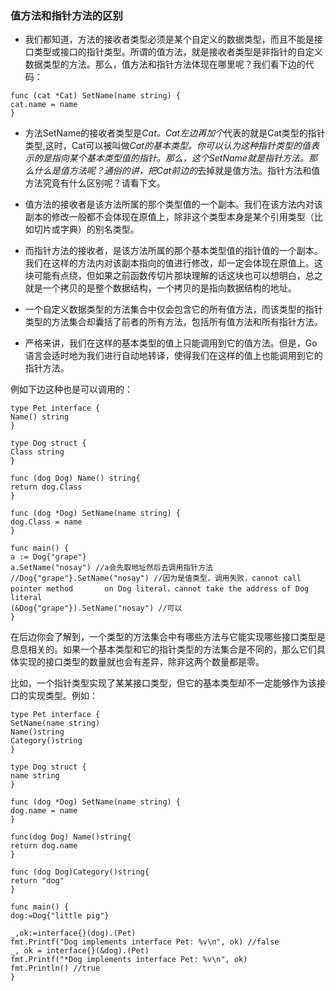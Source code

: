 ### 值方法和指针方法的区别
* 我们都知道，方法的接收者类型必须是某个自定义的数据类型，而且不能是接口类型或接口的指针类型。所谓的值方法，就是接收者类型是非指针的自定义数据类型的方法。那么，值方法和指针方法体现在哪里呢？我们看下边的代码：
```
func (cat *Cat) SetName(name string) {
cat.name = name
}
```

* 方法SetName的接收者类型是*Cat。Cat左边再加个*代表的就是Cat类型的指针类型,这时，Cat可以被叫做*Cat的基本类型。你可以认为这种指针类型的值表示的是指向某个基本类型值的指针。那么，这个SetName就是指针方法。那么什么是值方法呢？通俗的讲，把Cat前边的*去掉就是值方法。指针方法和值方法究竟有什么区别呢？请看下文。
* 值方法的接收者是该方法所属的那个类型值的一个副本。我们在该方法内对该副本的修改一般都不会体现在原值上，除非这个类型本身是某个引用类型（比如切片或字典）的别名类型。
* 而指针方法的接收者，是该方法所属的那个基本类型值的指针值的一个副本。我们在这样的方法内对该副本指向的值进行修改，却一定会体现在原值上。这块可能有点绕，但如果之前函数传切片那块理解的话这块也可以想明白，总之就是一个拷贝的是整个数据结构，一个拷贝的是指向数据结构的地址。

* 一个自定义数据类型的方法集合中仅会包含它的所有值方法，而该类型的指针类型的方法集合却囊括了前者的所有方法，包括所有值方法和所有指针方法。

* 严格来讲，我们在这样的基本类型的值上只能调用到它的值方法。但是，Go 语言会适时地为我们进行自动地转译，使得我们在这样的值上也能调用到它的指针方法。

例如下边这种也是可以调用的：
```
type Pet interface {
Name() string
}

type Dog struct {
Class string
}

func (dog Dog) Name() string{
return dog.Class
}

func (dog *Dog) SetName(name string) {
dog.Class = name
}

func main() {
a := Dog{"grape"}
a.SetName("nosay") //a会先取地址然后去调用指针方法
//Dog{"grape"}.SetName("nosay") //因为是值类型，调用失败，cannot call pointer method       on Dog literal，cannot take the address of Dog literal
(&Dog{"grape"}).SetName("nosay") //可以
}
```
在后边你会了解到，一个类型的方法集合中有哪些方法与它能实现哪些接口类型是息息相关的。如果一个基本类型和它的指针类型的方法集合是不同的，那么它们具体实现的接口类型的数量就也会有差异，除非这两个数量都是零。

比如，一个指针类型实现了某某接口类型，但它的基本类型却不一定能够作为该接口的实现类型。例如：
```
type Pet interface {
SetName(name string)
Name()string
Category()string
}

type Dog struct {
name string
}

func (dog *Dog) SetName(name string) {
dog.name = name
}

func(dog Dog) Name()string{
return dog.name
}

func (dog Dog)Category()string{
return "dog"
}

func main() {
dog:=Dog{"little pig"}

_,ok:=interface{}(dog).(Pet)
fmt.Printf("Dog implements interface Pet: %v\n", ok) //false
_, ok = interface{}(&dog).(Pet)
fmt.Printf("*Dog implements interface Pet: %v\n", ok)
fmt.Println() //true
}

```